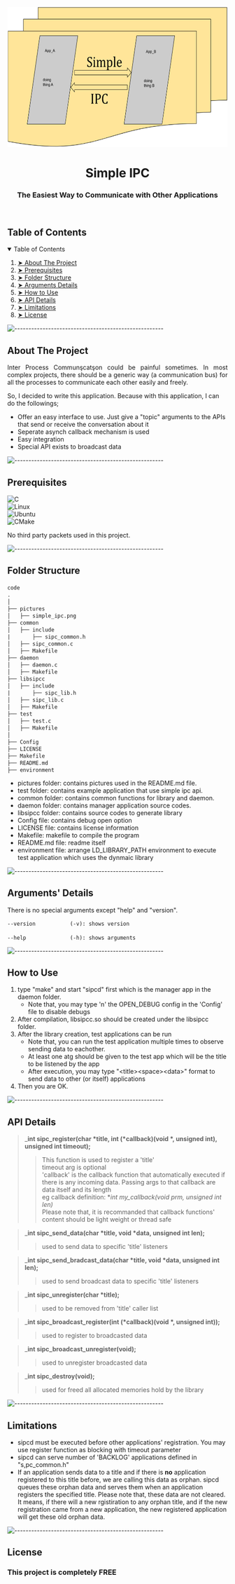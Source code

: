 <p align="center"> 
  <img src="pictures/simple_ipc.png" width="600px" height="320px">
</p>
<h1 align="center"> Simple IPC </h1>
<h3 align="center"> The Easiest Way to Communicate with Other Applications </h3>  

</br>

<!-- TABLE OF CONTENTS -->
<h2 id="table-of-contents"> Table of Contents</h2>

<details open="open">
  <summary>Table of Contents</summary>
  <ol>
    <li><a href="#about-the-project"> ➤ About The Project</a></li>
    <li><a href="#prerequisites"> ➤ Prerequisites</a></li>
    <li><a href="#folder-structure"> ➤ Folder Structure</a></li>
    <li><a href="#arguments-details"> ➤ Arguments Details</a></li>
    <li><a href="#how-to-use"> ➤ How to Use</a></li>
    <li><a href="#api-details"> ➤ API Details</a></li>
    <li><a href="#limitations"> ➤ Limitations</a></li>
    <li><a href="#license"> ➤ License</a></li>
  </ol>
</details>

![-----------------------------------------------------](https://raw.githubusercontent.com/andreasbm/readme/master/assets/lines/rainbow.png)

<!-- ABOUT THE PROJECT -->
<h2 id="about-the-project"> About The Project</h2>

<p align="justify"> 
  Inter Process Communşcatşon could be painful sometimes. In most complex projects, there should be a generic way (a communication bus) for all the processes to communicate each other easily and freely.

  So, I decided to write this application. Because with this application, I can do the followings;

  * Offer an easy interface to use. Just give a "topic" arguments to the APIs that send or receive the conversation about it
  * Seperate asynch callback mechanism is used
  * Easy integration
  * Special API exists to broadcast data

</p>

![-----------------------------------------------------](https://raw.githubusercontent.com/andreasbm/readme/master/assets/lines/rainbow.png)

<!-- PREREQUISITES -->
<h2 id="prerequisites"> Prerequisites</h2>

![C](https://img.shields.io/badge/c-%2300599C.svg?style=for-the-badge&logo=c&logoColor=white) <br>
![Linux](https://img.shields.io/badge/Linux-FCC624?style=for-the-badge&logo=linux&logoColor=black) <br>
![Ubuntu](https://img.shields.io/badge/Ubuntu-E95420?style=for-the-badge&logo=ubuntu&logoColor=white) <br>
![CMake](https://img.shields.io/badge/CMake-064F8C?style=for-the-badge&logo=cmake&logoColor=white) <br>

No third party packets used in this project.

![-----------------------------------------------------](https://raw.githubusercontent.com/andreasbm/readme/master/assets/lines/rainbow.png)

<!-- FOLDER STRUCTURE -->
<h2 id="folder-structure"> Folder Structure</h2>

    code
    .
    │
    ├── pictures
    │   ├── simple_ipc.png
    ├── common
    │   ├── include
    |       ├── sipc_common.h
    │   ├── sipc_common.c
    │   ├── Makefile
    ├── daemon
    │   ├── daemon.c
    │   ├── Makefile
    ├── libsipcc
    │   ├── include
    |       ├── sipc_lib.h
    │   ├── sipc_lib.c
    │   ├── Makefile
    ├── test
    │   ├── test.c
    │   ├── Makefile
    │
    ├── Config
    ├── LICENSE 
    ├── Makefile  
    ├── README.md 
    ├── environment  

* pictures folder: contains pictures used in the README.md file.
* test folder: contains example application that use simple ipc api.
* common folder: contains common functions for library and daemon.
* daemon folder: contains manager application source codes.
* libsipcc folder: contains source codes to generate library
* Config file: contains debug open option
* LICENSE file: contains license information
* Makefile: makefile to compile the program
* README.md file: readme itself
* environment file: arrange LD_LIBRARY_PATH environment to execute test application which uses the dynmaic library  

![-----------------------------------------------------](https://raw.githubusercontent.com/andreasbm/readme/master/assets/lines/rainbow.png)

<!-- ARGUMENTS -->
<h2 id="arguments-details"> Arguments' Details</h2>
<p>    

There is no special arguments except "help" and "version".

	--version         	(-v): shows version

	--help            	(-h): shows arguments



![-----------------------------------------------------](https://raw.githubusercontent.com/andreasbm/readme/master/assets/lines/rainbow.png)

<!-- HOWTO -->
<h2 id="how-to-use"> How to Use</h2>

1. type "make" and start "sipcd" first which is the manager app in the daemon folder.
    - Note that, you may type 'n' the OPEN_DEBUG config in the 'Config' file to disable debugs
2. After compilation, libsipcc.so should be created under the libsipcc folder.
3. After the library creation, test applications can be run
    - Note that, you can run the test application multiple times to observe sending data to eachother.
    - At least one atg should be given to the test app which will be the title to be listened by the app
    - After execution, you may type "\<title\>\<space\>\<data\>" format to send data to other (or itself) applications
4. Then you are OK.

![-----------------------------------------------------](https://raw.githubusercontent.com/andreasbm/readme/master/assets/lines/rainbow.png)

<!-- APIDETAILS -->
<h2 id="api-details"> API Details</h2>


> ___int sipc_register(char *title, int (*callback)(void *, unsigned int), unsigned int timeout);__  
>> This function is used to register a 'title'  
>> timeout arg is optional  
>> 'callback' is the callback function that automatically executed if there is any incoming data. Passing args to that callback are data itself and its length  
>> eg callback definition: **int my_callback(void *prm, unsigned int len)**  
>> Please note that, it is recommanded that callback functions' content should be light weight or thread safe

> ___int sipc_send_data(char *title, void *data, unsigned int len);__  
>> used to send data to specific 'title' listeners  

> ___int sipc_send_bradcast_data(char *title, void *data, unsigned int len);__  
>> used to send broadcast data to specific 'title' listeners  

> ___int sipc_unregister(char *title);__  
>> used to be removed from 'title' caller list  

> ___int sipc_broadcast_register(int (*callback)(void *, unsigned int));__  
>> used to register to broadcasted data  

> ___int sipc_broadcast_unregister(void);__  
>> used to unregister broadcasted data  

> ___int sipc_destroy(void);__  
>> used for freed all allocated memories hold by the library  

![-----------------------------------------------------](https://raw.githubusercontent.com/andreasbm/readme/master/assets/lines/rainbow.png)

<!-- LIMITS -->
<h2 id="limitations"> Limitations</h2>

* sipcd must be executed before other applications' registration. You may use register function as blocking with timeout parameter
* sipcd can serve number of 'BACKLOG' applications defined in "s,pc_common.h"
* If an application sends data to a title and if there is **no** application registered to this title before, we are calling this data as orphan. sipcd queues these orphan data and serves them when an application registers the specified title. Please note that, these data are not cleared. It means, if there will a new rgistiration to any orphan title, and if the new registration came from a new application, the new registered application will get these old orphan data.

![-----------------------------------------------------](https://raw.githubusercontent.com/andreasbm/readme/master/assets/lines/rainbow.png)

<!-- LICENSE -->
<h2 id="license"> License</h2>

<h3 align="left"> This project is completely FREE </h3>


